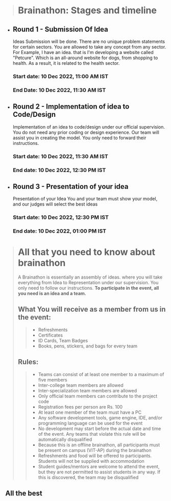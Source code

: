 > # Brainathon: Stages and timeline

* ## Round 1 - Submission Of Idea
   Ideas Submission will be done. There are no unique problem statements for certain sectors. You are allowed to take any concept from any sector. For Example, I have an idea. that is I'm developing a website called "Petcure". Which is an all-around website for dogs, from shopping to health. As a result, it is related to the health sector.
   ### Start date: 10 Dec 2022,  11:00 AM IST
   ### End Date: 10 Dec 2022, 11:30 AM IST
  
* ## Round 2 - Implementation of idea to Code/Design
   Implementation of an idea to code/design under our official supervision. You do not need any prior coding or design experience. Our team will assist you in creating the model. You only need to forward their instructions.
   ### Start date: 10 Dec 2022, 11:30 AM IST
   ### End date: 10 Dec 2022, 12:30 PM IST
   
* ## Round 3 - Presentation of your idea
  Presentation of your Idea You and your team must show your model, and our judges will select the best ideas
  ### Start date: 10 Dec 2022, 12:30 PM IST
  ### End date: 10 Dec 2022, 01:00 PM IST
  
> # All that you need to know about brainathon
> A Brainathon is essentially an assembly of ideas. where you will take everything from Idea to Representation under our supervision. You only need to follow our instructions. **To participate in the event, all you need is an idea and a team.**
> ## What You will receive as a member from us in the event:
>> * Refreshments
>> * Certificates
>> * ID Cards, Team Badges
>> * Books, pens, stickers, and bags for every team
> ## Rules:
>> * Teams can consist of at least one member to a maximum of five members
>> * Inter-college team members are allowed
>> * Inter-specialization team members are allowed
>> * Only official team members can contribute to the project code
>> * Registration fees per person are Rs. 100
>> * At least one member of the team must have a PC
>> * Any software development tools, game engine, IDE, and/or programming language can be used for the event
>> * No development may start before the actual date and time of the event. Any teams that violate this rule will be automatically disqualified
>> * Because this is an offline brainathon, all participants must be present on campus (VIT-AP) during the brainathon
>> * Refreshments and food will be offered to participants. Students will not be supplied with accommodation
>> * Student guides/mentors are welcome to attend the event, but they are not permitted to assist students in any way. If this is discovered, the team may be disqualified
## All the best
